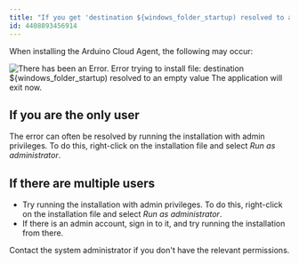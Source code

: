 ```yaml
---
title: "If you get 'destination ${windows_folder_startup) resolved to an empty value' when installing the Cloud Agent"
id: 4408893456914
---
```


When installing the Arduino Cloud Agent, the following may occur:

![There has been an Error.
Error trying to install file: destination ${windows_folder_startup) resolved to an empty value
The application will exit now.](img/windows_folder_startup_error.png)

## If you are the only user

The error can often be resolved by running the installation with admin privileges. To do this, right-click on the installation file and select _Run as administrator_.

## If there are multiple users

* Try running the installation with admin privileges. To do this, right-click on the installation file and select _Run as administrator_.
* If there is an admin account, sign in to it, and try running the installation from there.

Contact the system administrator if you don't have the relevant permissions.
